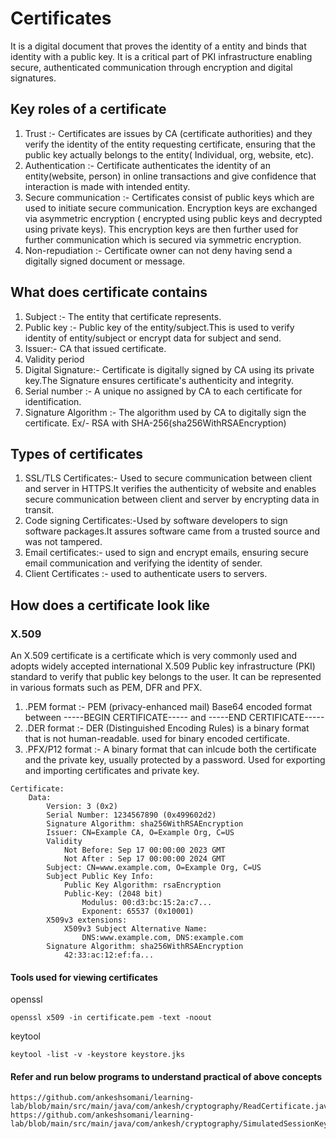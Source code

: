 # Certificates
It is a digital document that proves the identity of a entity and binds that identity with a public key. It is a critical part of PKI infrastructure enabling secure, authenticated communication through encryption and digital signatures.
## Key roles of a certificate
1. Trust :- Certificates are issues by CA (certificate authorities) and they verify the identity of the entity requesting certificate, ensuring that the public key actually belongs to the entity( Individual, org, website, etc).
2. Authentication :- Certificate authenticates the identity of an entity(website, person) in online transactions and give confidence that interaction is made with intended entity.
3. Secure communication :- Certificates consist of public keys which are used to initiate secure communication. Encryption keys are exchanged via asymmetric encryption ( encrypted using public keys and decrypted using private keys). This encryption keys are then further used for further communication which is secured via symmetric encryption.
4. Non-repudiation :- Certificate owner can not deny having send a digitally signed document or message.
## What does certificate contains
1. Subject :- The entity that certificate represents.
2. Public key :- Public key of the entity/subject.This is used to verify identity of entity/subject or encrypt data for subject and send.
3. Issuer:- CA that issued certificate.
4. Validity period
5. Digital Signature:- Certificate is digitally signed by CA using its private key.The Signature ensures certificate's authenticity and integrity.
6. Serial number :- A unique no assigned by CA to each certificate for identification.
7. Signature Algorithm :- The algorithm used by CA to digitally sign the certificate. Ex/- RSA with SHA-256(sha256WithRSAEncryption)
## Types of certificates
1. SSL/TLS Certificates:- Used to secure communication between client and server in HTTPS.It verifies the authenticity of website and enables secure communication between client and server by encrypting data in transit.
2. Code signing Certificates:-Used by software developers to sign software packages.It assures software came from a trusted source and was not tampered.
3. Email certificates:- used to sign and encrypt emails, ensuring secure email communication and verifying the identity of sender.
4. Client Certificates :- used to authenticate users to servers.

 ## How does a certificate look like
 ### X.509
 An X.509 certificate is a certificate which is very commonly used and adopts widely accepted international X.509 Public key infrastructure (PKI) standard to verify that public key belongs to the user. It can be represented in various formats such as PEM, DFR and PFX.
1. .PEM format :- PEM (privacy-enhanced mail) Base64 encoded format between -----BEGIN CERTIFICATE----- and -----END CERTIFICATE----- 
2. .DER format :- DER (Distinguished Encoding Rules) is a binary format that is not human-readable. used for binary encoded certificate.
3. .PFX/P12 format :- A binary format that can inlcude both the certificate and the private key, usually protected by a password. Used for exporting and importing certificates and private key.
```
Certificate:
    Data:
        Version: 3 (0x2)
        Serial Number: 1234567890 (0x499602d2)
        Signature Algorithm: sha256WithRSAEncryption
        Issuer: CN=Example CA, O=Example Org, C=US
        Validity
            Not Before: Sep 17 00:00:00 2023 GMT
            Not After : Sep 17 00:00:00 2024 GMT
        Subject: CN=www.example.com, O=Example Org, C=US
        Subject Public Key Info:
            Public Key Algorithm: rsaEncryption
            Public-Key: (2048 bit)
                Modulus: 00:d3:bc:15:2a:c7...
                Exponent: 65537 (0x10001)
        X509v3 extensions:
            X509v3 Subject Alternative Name:
                DNS:www.example.com, DNS:example.com
        Signature Algorithm: sha256WithRSAEncryption
            42:33:ac:12:ef:fa...

```
#### Tools used for viewing certificates
openssl
```
openssl x509 -in certificate.pem -text -noout
```
keytool
```
keytool -list -v -keystore keystore.jks
```

#### Refer and run below programs to understand practical of above concepts
```
https://github.com/ankeshsomani/learning-lab/blob/main/src/main/java/com/ankesh/cryptography/ReadCertificate.java
https://github.com/ankeshsomani/learning-lab/blob/main/src/main/java/com/ankesh/cryptography/SimulatedSessionKeyExchange.java
```

